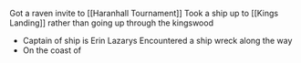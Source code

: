 Got a raven invite to [[Haranhall Tournament]]
Took a ship up to [[Kings Landing]] rather than going up through the kingswood
 - Captain of ship is Erin Lazarys
Encountered a ship wreck along the way
 - On the coast of 